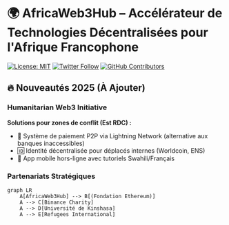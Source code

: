 # 🌍 AfricaWeb3Hub – Accélérateur de Technologies Décentralisées pour l'Afrique Francophone

[![License: MIT](https://img.shields.io/badge/License-MIT-yellow.svg)](LICENSE)
[![Twitter Follow](https://img.shields.io/twitter/follow/kingofcongo11?style=social)](https://twitter.com/kingofcongo11)
[![GitHub Contributors](https://img.shields.io/github/contributors/Prince2993/web3-initiation-blockchain-training)](https://github.com/Prince2993/web3-initiation-blockchain-training/graphs/contributors)

## 🔥 Nouveautés 2025 (À Ajouter)
### **Humanitarian Web3 Initiative**
**Solutions pour zones de conflit (Est RDC) :**
- 💸 Système de paiement P2P via Lightning Network (alternative aux banques inaccessibles)
- 🆔 Identité décentralisée pour déplacés internes (Worldcoin, ENS)
- 📱 App mobile hors-ligne avec tutoriels Swahili/Français

### **Partenariats Stratégiques**
```mermaid
graph LR
    A[AfricaWeb3Hub] --> B[(Fondation Ethereum)]
    A --> C[Binance Charity]
    A --> D[Université de Kinshasa]
    A --> E[Refugees International]
